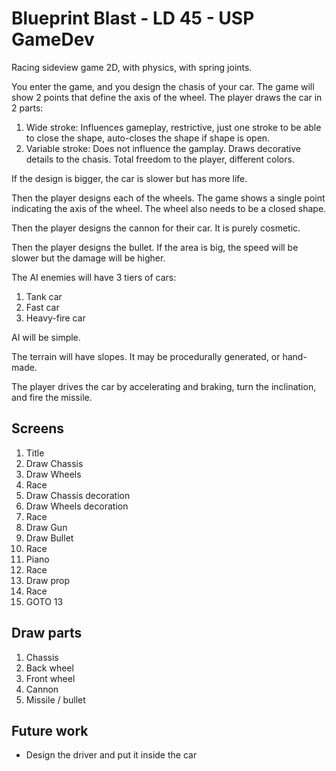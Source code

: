 # Blueprint Blast - LD 45 - USP GameDev

Racing sideview game 2D, with physics, with spring joints.

You enter the game, and you design the chasis of your car. The game will show 2 points that define the axis of the wheel. The player draws the car in 2 parts:

1. Wide stroke: Influences gameplay, restrictive, just one stroke to be able to close the shape, auto-closes the shape if shape is open.
2. Variable stroke: Does not influence the gamplay. Draws decorative details to the chasis. Total freedom to the player, different colors.

If the design is bigger, the car is slower but has more life.

Then the player designs each of the wheels. The game shows a single point indicating the axis of the wheel. The wheel also needs to be a closed shape.

Then the player designs the cannon for their car. It is purely cosmetic.

Then the player designs the bullet. If the area is big, the speed will be slower but the damage will be higher.

The AI enemies will have 3 tiers of cars:

1. Tank car
2. Fast car
3. Heavy-fire car

AI will be simple.

The terrain will have slopes. It may be procedurally generated, or hand-made.

The player drives the car by accelerating and braking, turn the inclination, and fire the missile.

## Screens

1. Title
2. Draw Chassis
3. Draw Wheels
4. Race
5. Draw Chassis decoration
6. Draw Wheels decoration
7. Race
8. Draw Gun
9. Draw Bullet
10. Race
11. Piano
12. Race
13. Draw prop
14. Race
15. GOTO 13

## Draw parts

1. Chassis
2. Back wheel
3. Front wheel
4. Cannon
5. Missile / bullet

## Future work

- Design the driver and put it inside the car



